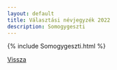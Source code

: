 ```yaml
---
layout: default
title: Választási névjegyzék 2022
description: Somogygeszti
---
```


{% include Somogygeszti.html %}

[Vissza](./)